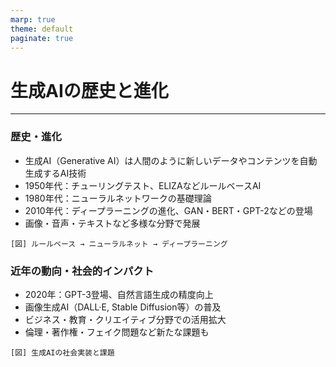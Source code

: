 ```yaml
---
marp: true
theme: default
paginate: true
---
```


<!-- columns: true -->

# 生成AIの歴史と進化

---

<!-- columns: true -->

<!--
column: left
-->

### 歴史・進化

- 生成AI（Generative AI）は人間のように新しいデータやコンテンツを自動生成するAI技術
- 1950年代：チューリングテスト、ELIZAなどルールベースAI
- 1980年代：ニューラルネットワークの基礎理論
- 2010年代：ディープラーニングの進化、GAN・BERT・GPT-2などの登場
- 画像・音声・テキストなど多様な分野で発展

```
[図] ルールベース → ニューラルネット → ディープラーニング
```

<!--
column: right
-->

### 近年の動向・社会的インパクト

- 2020年：GPT-3登場、自然言語生成の精度向上
- 画像生成AI（DALL·E, Stable Diffusion等）の普及
- ビジネス・教育・クリエイティブ分野での活用拡大
- 倫理・著作権・フェイク問題など新たな課題も

```
[図] 生成AIの社会実装と課題
